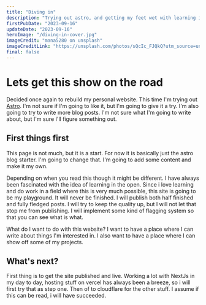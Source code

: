 ```yaml
---
title: "Diving in"
description: "Trying out astro, and getting my feet wet with learning in the open."
firstPubDate: "2023-09-16"
updateDate: "2023-09-16"
heroImage: "/diving-in-cover.jpg"
imageCredit: "mana5280 on unsplash"
imageCreditLink: "https://unsplash.com/photos/sQcIc_FJQkQ?utm_source=unsplash&utm_medium=referral&utm_content=creditShareLink"
final: false
---
```


# Lets get this show on the road

Decided once again to rebuild my personal website. This time I'm trying out [Astro](https://astro.build/). I'm not sure if I'm going to like it, but I'm going to give it a try. I'm also going to try to write more blog posts. I'm not sure what I'm going to write about, but I'm sure I'll figure something out.

## First things first

This page is not much, but it is a start. For now it is basically just the astro blog starter. I'm going to change that. I'm going to add some content and make it my own.

Depending on when you read this though it might be different. I have always been fascinated with the idea of learning in the open. Since i love learning and do work in a field where this is very much possible, this site is going to be my playground. It will never be finished. I will publish both half finished and fully fledged posts. I will try to keep the quality up, but I will not let that stop me from publishing. I will implement some kind of flagging system so that you can see what is what.

What do I want to do with this website? I want to have a place where I can write about things I'm interested in. I also want to have a place where I can show off some of my projects.

## What's next?

First thing is to get the site published and live. Working a lot with NextJs in my day to day, hosting stuff on vercel has always been a breeze, so i will first try that as step one. Then of to cloudflare for the other stuff. I assume if this can be read, i will have succeeded.
